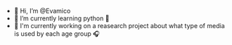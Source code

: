 - 👋 Hi, I’m @Evamico
- 🌱 I’m currently learning python 🐍
- 📝 I'm currently working on a reasearch project about what type of media is used by each age group 🎧
<!---
Evamico/Evamico is a ✨ special ✨ repository because its `README.md` (this file) appears on your GitHub profile.
You can click the Preview link to take a look at your changes.
--->
